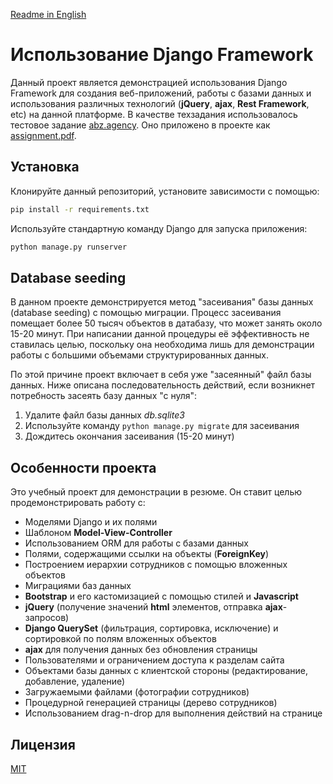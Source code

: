 [Readme in English](README.en.md)

# Использование Django Framework

Данный проект является демонстрацией использования Django Framework для создания веб-приложений, работы с базами данных и использования различных технологий (**jQuery**, **ajax**, **Rest Framework**, etc) на данной платформе. В качестве техзадания использовалось тестовое задание [abz.agency](https://abz.agency/). Оно приложено в проекте как [assignment.pdf](assignment.pdf).

## Установка

Клонируйте данный репозиторий, установите зависимости с помощью:

```bash
pip install -r requirements.txt
```

Используйте стандартную команду Django для запуска приложения:

```bash
python manage.py runserver
```

## Database seeding

В данном проекте демонстрируется метод "засеивания" базы данных (database seeding) с помощью миграции. Процесс засеивания помещает более 50 тысяч объектов в датабазу, что может занять около 15-20 минут. При написании данной процедуры её эффективность не ставилась целью, поскольку она необходима лишь для демонстрации работы с большими объемами структурированных данных.

По этой причине проект включает в себя уже "засеянный" файл базы данных. Ниже описана последовательность действий, если возникнет потребность засеять базу данных "с нуля":

1. Удалите файл базы данных *db.sqlite3*
2. Используйте команду ```python manage.py migrate``` для засеивания
3. Дождитесь окончания засеивания (15-20 минут)

## Особенности проекта

Это учебный проект для демонстрации в резюме. Он ставит целью продемонстрировать работу с:
- Моделями Django и их полями
- Шаблоном **Model-View-Controller**
- Использованием ORM для работы с базами данных
- Полями, содержащими ссылки на объекты (**ForeignKey**)
- Построением иерархии сотрудников с помощью вложенных объектов
- Миграциями баз данных
- **Bootstrap** и его кастомизацией с помощью стилей и **Javascript**
- **jQuery** (получение значений **html** элементов, отправка **ajax**-запросов)
- **Django QuerySet** (фильтрация, сортировка, исключение) и сортировкой по полям вложенных объектов
- **ajax** для получения данных без обновления страницы
- Пользователями и ограничением доступа к разделам сайта
- Объектами базы данных с клиентской стороны (редактирование, добавление, удаление)
- Загружаемыми файлами (фотографии сотрудников)
- Процедурной генерацией страницы (дерево сотрудников)
- Использованием drag-n-drop для выполнения действий на странице

## Лицензия
[MIT](https://choosealicense.com/licenses/mit/)